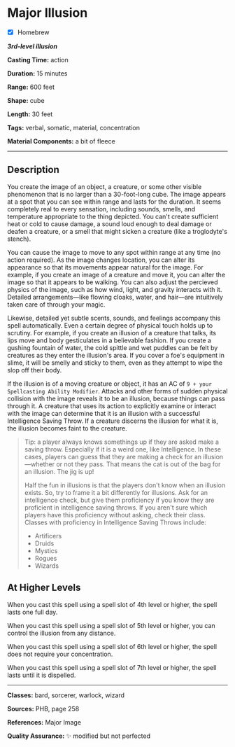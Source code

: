 # Major Illusion

- [x] Homebrew

***3rd-level illusion***

**Casting Time:** action

**Duration:** 15 minutes

**Range:** 600 feet

**Shape:** cube

**Length:** 30 feet

**Tags:** verbal, somatic, material, concentration

**Material Components:** a bit of fleece

---

## Description
You create the image of an object, a creature, or some other visible phenomenon that is no larger than a 30-foot-long cube.
The image appears at a spot that you can see within range and lasts for the duration.
It seems completely real to every sensation, including sounds, smells, and temperature appropriate to the thing depicted.
You can't create sufficient heat or cold to cause damage, a sound loud enough to deal damage or deafen a creature, or a smell that might sicken a creature (like a troglodyte's stench).

You can cause the image to move to any spot within range at any time (no action required).
As the image changes location, you can alter its appearance so that its movements appear natural for the image.
For example, if you create an image of a creature and move it, you can alter the image so that it appears to be walking.
You can also adjust the percieved physics of the image, such as how wind, light, and gravity interacts with it.
Detailed arrangements&mdash;like flowing cloaks, water, and hair&mdash;are intuitively taken care of through your magic.

Likewise, detailed yet subtle scents, sounds, and feelings accompany this spell automatically.
Even a certain degree of physical touch holds up to scrutiny.
For example, if you create an illusion of a creature that talks, its lips move and body gesticulates in a believable fashion.
If you create a gushing fountain of water, the cold spittle and wet puddles can be felt by creatures as they enter the illusion's area.
If you cover a foe's equipment in slime, it will be smelly and sticky to them, even as they attempt to wipe the slop off their body.

If the illusion is of a moving creature or object, it has an AC of `9 + your Spellcasting Ability Modifier`.
Attacks and other forms of sudden physical collision with the image reveals it to be an illusion, because things can pass through it.
A creature that uses its action to explicitly examine or interact with the image can determine that it is an illusion with a successful Intelligence Saving Throw.
If a creature discerns the illusion for what it is, the illusion becomes faint to the creature.

> Tip: a player always knows somethings up if they are asked make a saving throw.
> Especially if it is a weird one, like Intelligence.
> In these cases, players can guess that they are making a check for an illusion&mdash;whether or not they pass.
> That means the cat is out of the bag for an illusion.
> The jig is up!
> 
> Half the fun in illusions is that the players don't know when an illusion exists.
> So, try to frame it a bit differently for illusions.
> Ask for an intelligence check, but give them proficiency if you know they are proficient in intelligence saving throws.
> If you aren't sure which players have this proficiency without asking, check their class.
> Classes with proficiency in Intelligence Saving Throws include:
> - Artificers
> - Druids
> - Mystics
> - Rogues
> - Wizards

## At Higher Levels
When you cast this spell using a spell slot of 4th level or higher, the spell lasts one full day.

When you cast this spell using a spell slot of 5th level or higher, you can control the illusion from any distance.

When you cast this spell using a spell slot of 6th level or higher, the spell does not require your concentration.

When you cast this spell using a spell slot of 7th level or higher, the spell lasts until it is dispelled.

---

**Classes:** bard, sorcerer, warlock, wizard

**Sources:** PHB, page 258

**References:** Major Image

**Quality Assurance:** :sparkles: modified but not perfected
